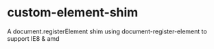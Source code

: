 # custom-element-shim
A document.registerElement shim using document-register-element to support IE8 &amp; amd
